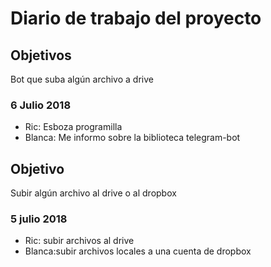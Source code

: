 # Diario de trabajo del proyecto

## Objetivos
Bot que suba algún archivo a drive

### 6 Julio 2018
- Ric: Esboza programilla
- Blanca: Me  informo sobre la biblioteca telegram-bot


## Objetivo
Subir algún archivo al drive o al dropbox
### 5 julio 2018 
- Ric: subir archivos al drive
- Blanca:subir archivos locales a una cuenta de dropbox


